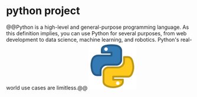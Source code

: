 # python project
@@Python is a high-level and general-purpose programming language. As this definition implies, you can use Python for several purposes, from web development to data science, machine learning, and robotics. Python's real-world use cases are limitless.@@
<img src="https://github.com/sanjayengineer121/Python-Projects/blob/master/4518857_python_icon.png">
